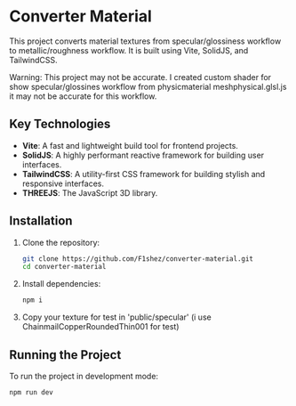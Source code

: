 # Converter Material

This project converts material textures from specular/glossiness workflow to metallic/roughness workflow. It is built using Vite, SolidJS, and TailwindCSS.

Warning: This project may not be accurate. I created custom shader for show specular/glossines workflow from physicmaterial meshphysical.glsl.js it may not be accurate for this workflow.

## Key Technologies

- **Vite**: A fast and lightweight build tool for frontend projects.
- **SolidJS**: A highly performant reactive framework for building user interfaces.
- **TailwindCSS**: A utility-first CSS framework for building stylish and responsive interfaces.
- **THREEJS**: The JavaScript 3D library.

## Installation

1. Clone the repository:

   ```bash
   git clone https://github.com/F1shez/converter-material.git
   cd converter-material
   ```

2. Install dependencies:

   ```bash
   npm i
   ```

3. Copy your texture for test in 'public/specular' (i use ChainmailCopperRoundedThin001 for test)

## Running the Project

To run the project in development mode:

```bash
npm run dev
```
